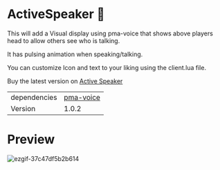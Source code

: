 # ActiveSpeaker :microphone:

This will add a Visual display using pma-voice that shows above players head to allow others see who is talking.

It has pulsing animation when speaking/talking.

You can customize Icon and text to your liking using the client.lua file.

Buy the latest version on [Active Speaker](https://store.ragecity.online/package/6867897)

|                             |                    |
|-----------------------------|--------------------|
| dependencies | [pma-voice](https://github.com/AvarianKnight/pma-voice)       |
| Version | 1.0.2       |



# Preview
![ezgif-37c47df5b2b614](https://github.com/user-attachments/assets/287d9018-7edd-4b7b-afc4-df49a136a936)

